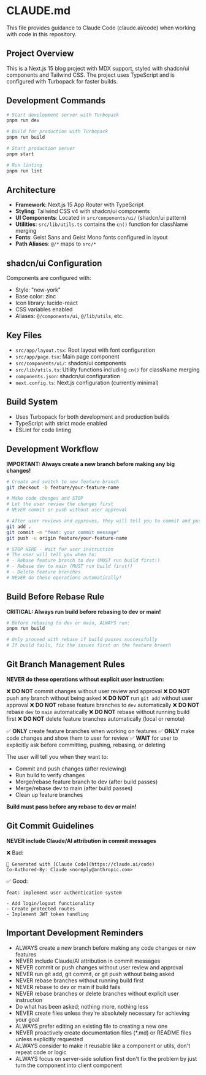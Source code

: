 # CLAUDE.md

This file provides guidance to Claude Code (claude.ai/code) when working with code in this repository.

## Project Overview

This is a Next.js 15 blog project with MDX support, styled with shadcn/ui components and Tailwind CSS. The project uses TypeScript and is configured with Turbopack for faster builds.

## Development Commands

```bash
# Start development server with Turbopack
pnpm run dev

# Build for production with Turbopack
pnpm run build

# Start production server
pnpm start

# Run linting
pnpm run lint
```

## Architecture

- **Framework**: Next.js 15 App Router with TypeScript
- **Styling**: Tailwind CSS v4 with shadcn/ui components
- **UI Components**: Located in `src/components/ui/` (shadcn/ui pattern)
- **Utilities**: `src/lib/utils.ts` contains the `cn()` function for className merging
- **Fonts**: Geist Sans and Geist Mono fonts configured in layout
- **Path Aliases**: `@/*` maps to `src/*`

## shadcn/ui Configuration

Components are configured with:

- Style: "new-york"
- Base color: zinc
- Icon library: lucide-react
- CSS variables enabled
- Aliases: `@/components/ui`, `@/lib/utils`, etc.

## Key Files

- `src/app/layout.tsx`: Root layout with font configuration
- `src/app/page.tsx`: Main page component
- `src/components/ui/`: shadcn/ui components
- `src/lib/utils.ts`: Utility functions including `cn()` for className merging
- `components.json`: shadcn/ui configuration
- `next.config.ts`: Next.js configuration (currently minimal)

## Build System

- Uses Turbopack for both development and production builds
- TypeScript with strict mode enabled
- ESLint for code linting

## Development Workflow

**IMPORTANT: Always create a new branch before making any big changes!**

```bash
# Create and switch to new feature branch
git checkout -b feature/your-feature-name

# Make code changes and STOP
# Let the user review the changes first
# NEVER commit or push without user approval

# After user reviews and approves, they will tell you to commit and push:
git add .
git commit -m "feat: your commit message"
git push -u origin feature/your-feature-name

# STOP HERE - Wait for user instruction
# The user will tell you when to:
# - Rebase feature branch to dev (MUST run build first!)
# - Rebase dev to main (MUST run build first!)
# - Delete feature branches
# NEVER do these operations automatically!
```

## Build Before Rebase Rule

**CRITICAL: Always run build before rebasing to dev or main!**

```bash
# Before rebasing to dev or main, ALWAYS run:
pnpm run build

# Only proceed with rebase if build passes successfully
# If build fails, fix the issues first on the feature branch
```

## Git Branch Management Rules

**NEVER do these operations without explicit user instruction:**

❌ **DO NOT** commit changes without user review and approval
❌ **DO NOT** push any branch without being asked
❌ **DO NOT** run `git add` without user approval
❌ **DO NOT** rebase feature branches to `dev` automatically
❌ **DO NOT** rebase `dev` to `main` automatically
❌ **DO NOT** rebase without running build first
❌ **DO NOT** delete feature branches automatically (local or remote)

✅ **ONLY** create feature branches when working on features
✅ **ONLY** make code changes and show them to user for review
✅ **WAIT** for user to explicitly ask before committing, pushing, rebasing, or deleting

The user will tell you when they want to:
- Commit and push changes (after reviewing)
- Run build to verify changes
- Merge/rebase feature branch to dev (after build passes)
- Merge/rebase dev to main (after build passes)
- Clean up feature branches

**Build must pass before any rebase to dev or main!**

## Git Commit Guidelines

**NEVER include Claude/AI attribution in commit messages**

❌ Bad:

```
🤖 Generated with [Claude Code](https://claude.ai/code)
Co-Authored-By: Claude <noreply@anthropic.com>
```

✅ Good:

```
feat: implement user authentication system

- Add login/logout functionality
- Create protected routes
- Implement JWT token handling
```

## Important Development Reminders

- ALWAYS create a new branch before making any code changes or new features
- NEVER include Claude/AI attribution in commit messages
- NEVER commit or push changes without user review and approval
- NEVER run git add, git commit, or git push without being asked
- NEVER rebase branches without running build first
- NEVER rebase to dev or main if build fails
- NEVER rebase branches or delete branches without explicit user instruction
- Do what has been asked; nothing more, nothing less
- NEVER create files unless they're absolutely necessary for achieving your goal
- ALWAYS prefer editing an existing file to creating a new one
- NEVER proactively create documentation files (\*.md) or README files unless explicitly requested
- ALWAYS consider to make it reusable like a component or utils, don't repeat code or logic
- ALWAYS focus on server-side solution first don't fix the problem by just turn the component into client component
